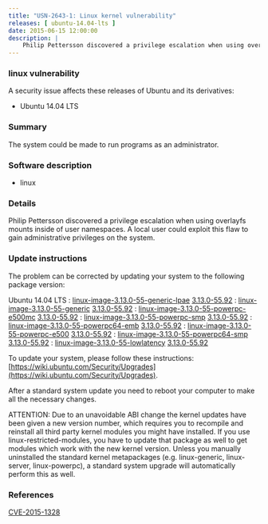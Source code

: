 ```yaml
---
title: "USN-2643-1: Linux kernel vulnerability"
releases: [ ubuntu-14.04-lts ]
date: 2015-06-15 12:00:00
description: |
    Philip Pettersson discovered a privilege escalation when using overlayfs mounts inside of user namespaces. A local user could exploit this flaw to gain administrative privileges on the system. 
--- 
```

 
### linux vulnerability

A security issue affects these releases of Ubuntu and its derivatives:

* Ubuntu 14.04 LTS

### Summary

The system could be made to run programs as an administrator. 

### Software description

* linux 

### Details

Philip Pettersson discovered a privilege escalation when using overlayfs mounts inside of user namespaces. A local user could exploit this flaw to gain administrative privileges on the system. 

### Update instructions

The problem can be corrected by updating your system to the following package version:

Ubuntu 14.04 LTS
 : [linux-image-3.13.0-55-generic-lpae](https://launchpad.net/ubuntu/+source/linux) <span> [3.13.0-55.92](https://launchpad.net/ubuntu/+source/linux/3.13.0-55.92) </span> 
 : [linux-image-3.13.0-55-generic](https://launchpad.net/ubuntu/+source/linux) <span> [3.13.0-55.92](https://launchpad.net/ubuntu/+source/linux/3.13.0-55.92) </span> 
 : [linux-image-3.13.0-55-powerpc-e500mc](https://launchpad.net/ubuntu/+source/linux) <span> [3.13.0-55.92](https://launchpad.net/ubuntu/+source/linux/3.13.0-55.92) </span> 
 : [linux-image-3.13.0-55-powerpc-smp](https://launchpad.net/ubuntu/+source/linux) <span> [3.13.0-55.92](https://launchpad.net/ubuntu/+source/linux/3.13.0-55.92) </span> 
 : [linux-image-3.13.0-55-powerpc64-emb](https://launchpad.net/ubuntu/+source/linux) <span> [3.13.0-55.92](https://launchpad.net/ubuntu/+source/linux/3.13.0-55.92) </span> 
 : [linux-image-3.13.0-55-powerpc-e500](https://launchpad.net/ubuntu/+source/linux) <span> [3.13.0-55.92](https://launchpad.net/ubuntu/+source/linux/3.13.0-55.92) </span> 
 : [linux-image-3.13.0-55-powerpc64-smp](https://launchpad.net/ubuntu/+source/linux) <span> [3.13.0-55.92](https://launchpad.net/ubuntu/+source/linux/3.13.0-55.92) </span> 
 : [linux-image-3.13.0-55-lowlatency](https://launchpad.net/ubuntu/+source/linux) <span> [3.13.0-55.92](https://launchpad.net/ubuntu/+source/linux/3.13.0-55.92) </span> 

To update your system, please follow these instructions: [https://wiki.ubuntu.com/Security/Upgrades](https://wiki.ubuntu.com/Security/Upgrades).

After a standard system update you need to reboot your computer to make all the necessary changes.

ATTENTION: Due to an unavoidable ABI change the kernel updates have been given a new version number, which requires you to recompile and reinstall all third party kernel modules you might have installed. If you use linux-restricted-modules, you have to update that package as well to get modules which work with the new kernel version. Unless you manually uninstalled the standard kernel metapackages (e.g. linux-generic, linux-server, linux-powerpc), a standard system upgrade will automatically perform this as well. 

### References

 [CVE-2015-1328](http://people.ubuntu.com/~ubuntu-security/cve/CVE-2015-1328)
 
